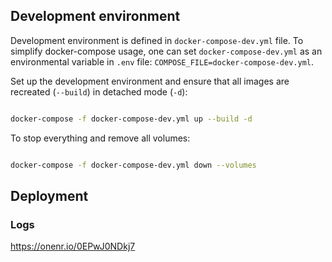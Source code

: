 ## Development environment
Development environment is defined in `docker-compose-dev.yml` file. To simplify docker-compose usage, one can set `docker-compose-dev.yml` as an environmental variable in `.env` file: `COMPOSE_FILE=docker-compose-dev.yml`.

Set up the development environment and ensure that all images are recreated (`--build`) in detached mode (`-d`):

```bash

docker-compose -f docker-compose-dev.yml up --build -d

```

To stop everything and remove all volumes:

```bash

docker-compose -f docker-compose-dev.yml down --volumes

```

## Deployment

### Logs

https://onenr.io/0EPwJ0NDkj7




